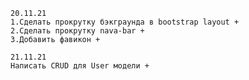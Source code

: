     
    20.11.21
    1.Сделать прокрутку бэкграунда в bootstrap layout +
    2.Сделать прокрутку nava-bar +
    3.Добавить фавикон +

    21.11.21
    Написать CRUD для User модели +
